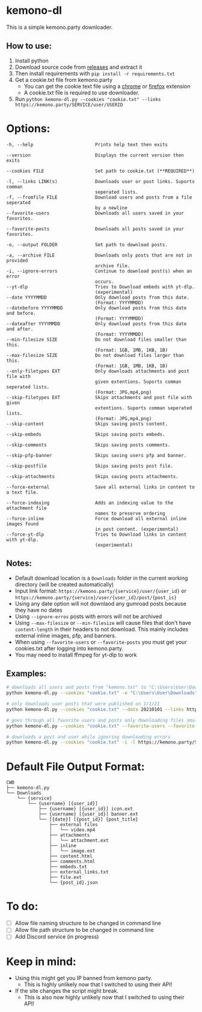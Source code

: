 # kemono-dl
This is a simple kemono.party downloader.

## How to use:
1. Install python
2. Download source code from [releases](https://github.com/AplhaSlayer1964/Kemono.party-Downloader/releases) and extract it
3. Then install requirements with  `pip install -r requirements.txt`
4. Get a cookie.txt file from kemono.party 
   - You can get the cookie text file using a [chrome](https://chrome.google.com/webstore/detail/get-cookiestxt/bgaddhkoddajcdgocldbbfleckgcbcid?hl=en) or [firefox](https://addons.mozilla.org/en-US/firefox/addon/cookies-txt/) extension
   - A cookie.txt file is required to use downloader.
5. Run `python kemono-dl.py --cookies "cookie.txt" --links https://kemono.party/SERVICE/user/USERID`

# Options:
```
-h, --help                       Prints help text then exits

--version                        Displays the current version then exits

--cookies FILE                   Set path to cookie.txt (**REQUIRED**)

-l, --links LINK(s)              Downloads user or post links. Suports comman
                                 seperated lists.
-f, --fromfile FILE              Download users and posts from a file seperated 
                                 by a newline
--favorite-users                 Downloads all users saved in your favorites.

--favorite-posts                 Downloads all posts saved in your favorites.

-o, --output FOLDER              Set path to download posts.

-a, --archive FILE               Downloads only posts that are not in provided 
                                 archive file. 
-i, --ignore-errors              Continue to download post(s) when an error 
                                 occurs.
--yt-dlp                         Tries to Download embeds with yt-dlp. 
                                 (experimental)
--date YYYYMMDD                  Only download posts from this date.
                                 (Format: YYYYMMDD)
--datebefore YYYYMMDD            Only download posts from this date and before.
                                 (Format: YYYYMMDD)
--dateafter YYYYMMDD             Only download posts from this date and after.
                                 (Format: YYYYMMDD)
--min-filesize SIZE              Do not download files smaller than this. 
                                 (Format: 1GB, 1MB, 1KB, 1B)
--max-filesize SIZE              Do not download files larger than this. 
                                 (Format: 1GB, 1MB, 1KB, 1B)
--only-filetypes EXT             Only downloads attachments and post file with 
                                 given extentions. Suports comman seperated lists. 
                                 (Format: JPG,mp4,png)
--skip-filetypes EXT             Skips attachments and post file with given 
                                 extentions. Suports comman seperated lists. 
                                 (Format: JPG,mp4,png)
--skip-content                   Skips saving posts content.

--skip-embeds                    Skips saving posts embeds.

--skip-comments                  Skips saving posts comments.

--skip-pfp-banner                Skips saving users pfp and banner.

--skip-postfile                  Skips saving posts post file.

--skip-attachments               Skips saving posts attachments.

--force-external                 Save all external links in content to a text file.

--force-indexing                 Adds an indexing value to the attachment file 
                                 names to preserve ordering
--force-inline                   Force download all external inline images found 
                                 in post content. (experimental)
--force-yt-dlp                   Tries to Download links in content with yt-dlp. 
                                 (experimental)
```
## Notes:
- Default download location is a ```Downloads``` folder in the current working directory (will be created automatically)
- Input link format: ```https://kemono.party/{service}/user/{user_id}``` or ```https://kemono.party/{service}/user/{user_id}/post/{post_is}```
- Using any date option will not downlaod any gumroad posts because they have no dates
- Using ```--ignore-erros``` posts with errors will not be archived
- Using ```--max-filesize``` or ```--min-filesize``` will cause files that don't have ```content-length``` in their headers to not download. This mainly includes external inline images, pfp, and banners.
- When using ```--favorite-users``` or ```--favorite-posts``` you must get your cookies.txt after logging into kemono.party.
- You may need to install ffmpeg for yt-dlp to work

## Examples:
```bash
# downloads all users and posts from "kemono.txt" to "C:\Users\User\Downloads" while skipping saved posts in "archive.txt"
python kemono-dl.py --cookies "cookie.txt" -o "C:\Users\User\Downloads" --archive "archive.txt" --fromfile "kemono.txt"

# only downloads user posts that were published on 1/1/21
python kemono-dl.py --cookies "cookie.txt" --date 20210101 --links https://kemono.party/SERVICE/user/USERID

# goes through all favorite users and posts only downloading files smaller than 100MB 
python kemono-dl.py --cookies "cookie.txt" --favorite-users --favorite-posts --max-filesize 100MB

# downloads a post and user while ignoring downloading errors
python kemono-dl.py --cookies "cookie.txt" -i -l https://kemono.party/SERVICE/user/USERID/post/POSTID,https://kemono.party/SERVICE/user/USERID
```

# Default File Output Format:
```
CWD
├── kemono-dl.py
└── Downloads
    └── {service}
        └── {username} [{user_id}]
            ├── {username} [{user_id}] icon.ext
            ├── {username} [{user_id}] banner.ext
            └── [{date}] [{post_id}] {post_title}
                ├── external files
                │   └── video.mp4
                ├── attachments
                │   └── attachment.ext
                ├── inline
                │   └── image.ext
                ├── content.html
                ├── comments.html
                ├── embeds.txt
                ├── external_links.txt
                ├── file.ext
                └── {post_id}.json
```

# To do:
- [ ] Allow file naming structure to be changed in command line
- [ ] Allow file path structure to be changed in command line
- [ ] Add Discord service (in progress)

# Keep in mind:
- Using this might get you IP banned from kemono party.
  - This is highly unlikely now that I switched to using their API!
- If the site changes the script might break.
   - This is also now highly unlikely now that I switched to using their API!
